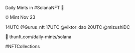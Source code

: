 Daily Mints in #SolanaNFT 🚀

⏰ Mint Nov 23

14UTC @Gurus_nft
17UTC @viktor_dao
20UTC @mizushiDC

🔗 thunft.com/daily-mints/solana

#NFTCollections